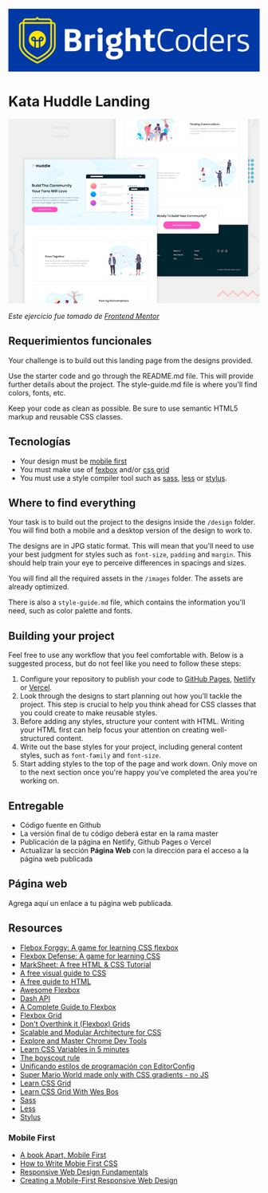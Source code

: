 ![BrightCoders Logo](images/logo-bc.png)

# Kata Huddle Landing

![cover](./design/desktop-preview.jpg)

*Este ejercicio fue tomado de [Frontend Mentor](https://www.frontendmentor.io)*

## Requerimientos funcionales

Your challenge is to build out this landing page from the designs provided.

Use the starter code and go through the README.md file. This will provide further details about the project. The style-guide.md file is where you'll find colors, fonts, etc.
 
Keep your code as clean as possible. Be sure to use semantic HTML5 markup and reusable CSS classes.
  
## Tecnologías
- Your design must be [mobile first](https://medium.com/@Vincentxia77/what-is-mobile-first-design-why-its-important-how-to-make-it-7d3cf2e29d00)
- You must make use of [fexbox](https://css-tricks.com/snippets/css/a-guide-to-flexbox/) and/or [css grid](https://css-tricks.com/snippets/css/complete-guide-grid/)
- You must use a style compiler tool such as [sass](https://sass-lang.com/), [less](http://lesscss.org/) or [stylus](https://stylus-lang.com/).

## Where to find everything

Your task is to build out the project to the designs inside the `/design` folder. You will find both a mobile and a desktop version of the design to work to. 

The designs are in JPG static format. This will mean that you'll need to use your best judgment for styles such as `font-size`, `padding` and `margin`. This should help train your eye to perceive differences in spacings and sizes.

You will find all the required assets in the `/images` folder. The assets are already optimized.

There is also a `style-guide.md` file, which contains the information you'll need, such as color palette and fonts.

## Building your project

Feel free to use any workflow that you feel comfortable with. Below is a suggested process, but do not feel like you need to follow these steps:

1. Configure your repository to publish your code to [GitHub Pages](https://pages.github.com), [Netlify](https://www.netlify.com) or [Vercel](https://vercel.com/).
2. Look through the designs to start planning out how you'll tackle the project. This step is crucial to help you think ahead for CSS classes that you could create to make reusable styles.
3. Before adding any styles, structure your content with HTML. Writing your HTML first can help focus your attention on creating well-structured content.
4. Write out the base styles for your project, including general content styles, such as `font-family` and `font-size`.
5. Start adding styles to the top of the page and work down. Only move on to the next section once you're happy you've completed the area you're working on.

## Entregable
- Código fuente en Github
- La versión final de tu código deberá estar en la rama master
- Publicación de la página en Netlify, Github Pages o Vercel
- Actualizar la sección **Página Web** con la dirección para el acceso a la página web publicada

## Página web
Agrega aquí un enlace a tu página web publicada.
  
## Resources

- [Flebox Forggy: A game for learning CSS flexbox](http://flexboxfroggy.com/#es)
- [Flexbox Defense: A game for learning CSS](http://www.flexboxdefense.com/)
- [MarkSheet: A free HTML & CSS Tutorial](https://marksheet.io/)
- [A free visual guide to CSS](https://cssreference.io/)
- [A free guide to HTML](https://htmlreference.io/)
- [Awesome Flexbox](https://github.com/afonsopacifer/awesome-flexbox)
- [Dash API](https://kapeli.com/dash)
- [A Complete Guide to Flexbox](https://css-tricks.com/snippets/css/a-guide-to-flexbox/)
- [Flexbox Grid](http://flexboxgrid.com/)
- [Don't Overthink it (Flexbox) Grids](https://css-tricks.com/dont-overthink-flexbox-grids/)
- [Scalable and Modular Architecture for CSS](https://drive.google.com/file/d/1792A2pkriOnjwb7Lh7MPtx7lUuSusrub/view?usp=sharing)
- [Explore and Master Chrome Dev Tools](http://discover-devtools.codeschool.com/)
- [Learn CSS Variables in 5 minutes](https://medium.freecodecamp.org/learn-css-variables-in-5-minutes-80cf63b4025d)
- [The boyscout rule](https://medium.com/@biratkirat/step-8-the-boy-scout-rule-robert-c-martin-uncle-bob-9ac839778385)
- [Unificando estilos de programación con EditorConfig](http://juancrg90.me/unificando-estilos-de-programacion-con-editorconfig-2/)
- [Super Mario World made only with CSS gradients - no JS](https://medium.com/@alcidesqueiroz/super-mario-world-in-css-100-css-no-javascript-no-embedded-images-data-uris-no-external-e43dc0c2b1f4)
- [Learn CSS Grid](https://learncssgrid.com/)
- [Learn CSS Grid With Wes Bos](https://cssgrid.io/)
- [Sass](https://sass-lang.com/)
- [Less](http://lesscss.org/)
- [Stylus](https://stylus-lang.com/)

### Mobile First

- [A book Apart, Mobile First](https://abookapart.com/products/mobile-first)
- [How to Write Mobie First CSS](https://zellwk.com/blog/how-to-write-mobile-first-css/)
- [Responsive Web Design Fundamentals](https://classroom.udacity.com/courses/ud893)
- [Creating a Mobile-First Responsive Web Design](https://www.html5rocks.com/en/mobile/responsivedesign/)
